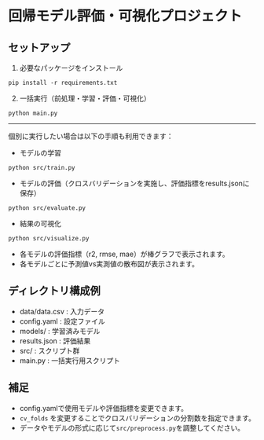 # 回帰モデル評価・可視化プロジェクト

## セットアップ

1. 必要なパッケージをインストール
```
pip install -r requirements.txt
```

2. 一括実行（前処理・学習・評価・可視化）
```
python main.py
```

---

個別に実行したい場合は以下の手順も利用できます：

- モデルの学習
```
python src/train.py
```
- モデルの評価（クロスバリデーションを実施し、評価指標をresults.jsonに保存）
```
python src/evaluate.py
```
- 結果の可視化
```
python src/visualize.py
```

- 各モデルの評価指標（r2, rmse, mae）が棒グラフで表示されます。
- 各モデルごとに予測値vs実測値の散布図が表示されます。

## ディレクトリ構成例
- data/data.csv : 入力データ
- config.yaml : 設定ファイル
- models/ : 学習済みモデル
- results.json : 評価結果
- src/ : スクリプト群
- main.py : 一括実行用スクリプト

## 補足
- config.yamlで使用モデルや評価指標を変更できます。
- `cv_folds` を変更することでクロスバリデーションの分割数を指定できます。
- データやモデルの形式に応じて`src/preprocess.py`を調整してください。
